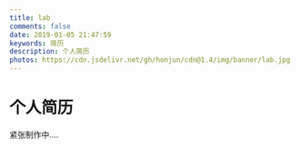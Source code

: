 ```yaml
---
title: lab
comments: false
date: 2019-01-05 21:47:59
keywords: 简历
description: 个人简历
photos: https://cdn.jsdelivr.net/gh/honjun/cdn@1.4/img/banner/lab.jpg
---
```


# 个人简历

紧张制作中....

